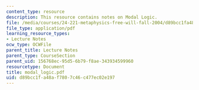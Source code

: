 ```yaml
---
content_type: resource
description: This resource contains notes on Modal Logic.
file: /media/courses/24-221-metaphysics-free-will-fall-2004/d89bcc1fa48af7807c46c477ec02e197_modal_logic.pdf
file_type: application/pdf
learning_resource_types:
- Lecture Notes
ocw_type: OCWFile
parent_title: Lecture Notes
parent_type: CourseSection
parent_uid: 156768ec-95d5-6b79-f8ae-343934599960
resourcetype: Document
title: modal_logic.pdf
uid: d89bcc1f-a48a-f780-7c46-c477ec02e197
---
```


